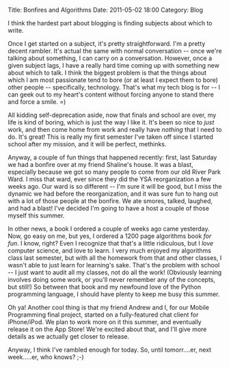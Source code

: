Title: Bonfires and Algorithms
Date: 2011-05-02 18:00
Category: Blog

I think the hardest part about blogging is finding subjects about which to
write.

Once I get started on a subject, it's pretty straightforward.  I'm a pretty
decent rambler.  It's actual the same with normal conversation -- once we're
talking about something, I can carry on a conversation.  However, once a given
subject lags, I have a really hard time coming up with something new about which
to talk.  I think the biggest problem is that the things about which I am most
passionate tend to bore (or at least I expect them to bore) other people --
specifically, technology.  That's what my tech blog is for -- I can geek out to
my heart's content without forcing anyone to stand there and force a smile.  =)

All kidding self-deprecation aside, now that finals and school are over, my life
is kind of boring, which is just the way I like it.  It's been so nice to *just*
work, and then come home from work and really have _nothing_ that I need to do.
It's great!  This is really my first semester I've taken off since I started
school after my mission, and it will be perfect, methinks.

Anyway, a couple of fun things that happened recently:  first, last Saturday we
had a bonfire over at my friend Shaline's house.  It was a blast, especially
because we got so many people to come from our old River Park Ward.  I miss that
ward, ever since they did the YSA reorganization a few weeks ago.  Our ward is
so different -- I'm sure it will be good, but I miss the dynamic we had before
the reorganization, and it was sure fun to hang out with a lot of those people
at the bonfire.  We ate smores, talked, laughed, and had a blast!  I've decided
I'm going to have a host a couple of those myself this summer.

In other news, a book I ordered a couple of weeks ago came yesterday.  Now, go
easy on me, but yes, I ordered a 1200 page algorithms book _for fun_.  I know,
right?  Even I recognize that that's a little ridiculous, but I *love* computer
science, and love to learn.  I very much enjoyed my algorithms class last
semester, but with all the homework from that and other classes, I wasn't able
to just learn for learning's sake.  That's the problem with school -- I just
want to audit all my classes, not do all the work!  (Obviously learning involves
doing some work, or you'll never remember any of the concepts, but still!)  So
between that book and my newfound love of the Python programming language, I
should have plenty to keep me busy this summer.

Oh ya!  Another cool thing is that my friend Andrew and I, for our Mobile
Programming final project, started on a fully-featured chat client for
iPhone/iPod.  We plan to work more on it this summer, and eventually release it
on the App Store!  We're excited about that, and I'll give more details as we
actually get closer to release.

Anyway, I think I've rambled enough for today.  So, until tomorr....er, next
week.....er, who knows?  ;-)
